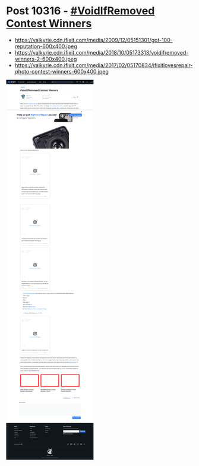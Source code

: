 # Post 10316 - [#VoidIfRemoved Contest Winners](https://www.ifixit.com/News/10316/voidifremoved-contest-winners)

- https://valkyrie.cdn.ifixit.com/media/2009/12/05151301/got-100-reputation-600x400.jpeg
- https://valkyrie.cdn.ifixit.com/media/2018/10/05173313/voidifremoved-winners-2-600x400.jpeg
- https://valkyrie.cdn.ifixit.com/media/2017/02/05170834/ifixitlovesrepair-photo-contest-winners-600x400.jpeg

![screencap](screenshots/93503785-e585-45ab-ade5-6cdcf237c86f.png)
